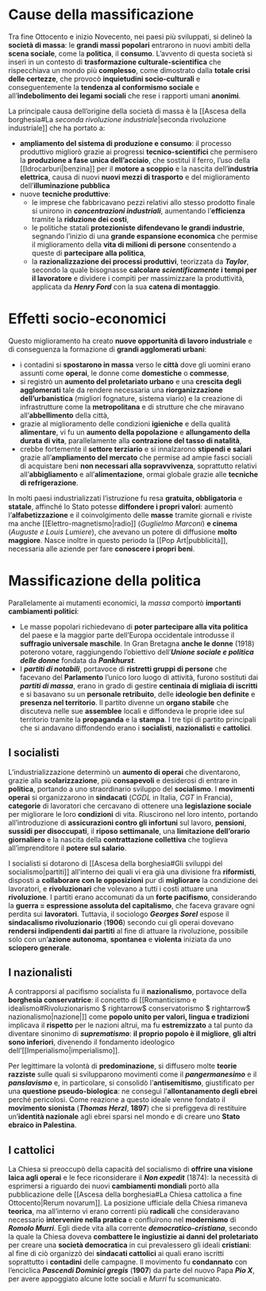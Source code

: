 # Cause della massificazione
Tra fine Ottocento e inizio Novecento, nei paesi più sviluppati, si delineò la **società di massa**: le **grandi massi popolari** entrarono in nuovi ambiti della **scena sociale**, come la **politica**, il **consumo**. L’avvento di questa società si inserì in un contesto di **trasformazione culturale-scientifica** che rispecchiava un mondo più **complesso**, come dimostrato dalla **totale crisi delle certezze**, che provocò **inquietudini socio-culturali** e conseguentemente la **tendenza al conformismo sociale** e all’**indebolimento dei legami sociali** che rese i rapporti umani **anonimi**.

La principale causa dell’origine della società di massa è la [[Ascesa della borghesia#La *seconda rivoluzione industriale*|seconda rivoluzione industriale]] che ha portato a:
- **ampliamento del sistema di produzione e consumo**: il processo produttivo migliorò grazie ai progressi **tecnico-scientifici** che permisero la **produzione a fase unica dell’acciaio**, che sostituì il ferro, l’uso della [[Idrocarburi|benzina]] per il **motore a scoppio** e la nascita dell’**industria elettrica**, causa di nuovi **nuovi mezzi di trasporto** e del miglioramento dell’**illuminazione pubblica**
- nuove **tecniche produttive**:
	- le imprese che fabbricavano pezzi relativi allo stesso prodotto finale si unirono in ***concentrazioni industriali***, aumentando l’**efficienza** tramite la **riduzione dei costi**,
	- le politiche statali **protezioniste difendevano le grandi industrie**, segnando l’inizio di una **grande espansione economica** che permise il miglioramento della **vita di milioni di persone** consentendo a queste di **partecipare alla politica**,
	- la **razionalizzazione dei processi produttivi**, teorizzata da ***Taylor***, secondo la quale bisognasse **calcolare *scientificamente* i tempi per il lavoratore** e dividere i compiti per massimizzare la produttività, applicata da ***Henry Ford*** con la sua **catena di montaggio**.
# Effetti socio-economici
Questo miglioramento ha creato **nuove opportunità di lavoro industriale** e di conseguenza la formazione di **grandi agglomerati urbani**:
- i contadini si **spostarono in massa** verso le **città** dove gli uomini erano assunti come **operai**, le donne come **domestiche** o **commesse**,
- si registrò un **aumento del proletariato urbano** e una **crescita degli agglomerati** tale da rendere necessaria una **riorganizzazione dell’urbanistica** (migliori fognature, sistema viario) e la creazione di infrastrutture come la **metropolitana** e di strutture che che miravano all’**abbellimento** della città,
- grazie al miglioramento delle condizioni **igieniche** e della qualità **alimentare**, vi fu un **aumento della popolazione** e **allungamento della durata di vita**, parallelamente alla **contrazione del tasso di natalità**,
- crebbe fortemente il **settore terziario** e si innalzarono **stipendi e salari** grazie all’**ampliamento del mercato** che permise ad ampie fasci sociali di acquistare beni **non necessari alla sopravvivenza**, soprattutto relativi all’**abbigliamento** e all’**alimentazione**, ormai globale grazie alle **tecniche di refrigerazione**.

In molti paesi industrializzati l’istruzione fu resa **gratuita, obbligatoria** e **statale**, affinché lo Stato potesse **diffondere i propri valori**: aumentò l’**alfabetizzazione** e il coinvolgimento delle **masse** tramite giornali e riviste ma anche [[Elettro-magnetismo|radio]] (*Guglielmo Marconi*) **e cinema** (*Auguste e Louis Lumiere*), che avevano un potere di diffusione **molto maggiore**. Nasce inoltre in questo periodo la [[Pop Art|pubblicità]], necessaria alle aziende per fare **conoscere i propri beni**.
# Massificazione della politica
Parallelamente ai mutamenti economici, la *massa* comportò **importanti cambiamenti politici**:
- Le masse popolari richiedevano di **poter partecipare alla vita politica** del paese e la maggior parte dell’Europa occidentale introdusse il **suffragio universale maschile**. In Gran Bretagna **anche le donne** (1918) poterono votare, raggiungendo l’obiettivo dell’***Unione sociale e politica delle donne*** fondata da ***Pankhurst***.
- I ***partiti di notabili***, portavoce di **ristretti gruppi di persone** che facevano del **Parlamento** l’unico loro luogo di attività, furono sostituti dai ***partiti di massa***, erano in grado di gestire **centinaia di migliaia di iscritti** e si basavano su un **personale retribuito**, delle **ideologie ben definite** e **presenza nel territorio**. Il partito divenne un **organo stabile** che discuteva nelle sue **assemblee** locali e diffondeva le proprie idee sul territorio tramite la **propaganda** e la **stampa**. I tre tipi di partito principali che si andavano diffondendo erano i **socialisti**, **nazionalisti** e **cattolici**.
## I socialisti
L’industrializzazione determinò un **aumento di operai** che diventarono, grazie alla **scolarizzazione**, più **consapevoli** e desiderosi di entrare in **politica**, portando a uno straordinario sviluppo del **socialismo**. I **movimenti operai** si organizzarono in **sindacati** (*CGDL* in Italia, *CGT* in Francia), **categorie** di lavoratori che cercavano di ottenere una **legislazione sociale** per migliorare le loro **condizioni** di vita. Riuscirono nel loro intento, portando all’introduzione di **assicurazioni contro gli infortuni** sul lavoro, **pensioni**, **sussidi per disoccupati**, il **riposo settimanale**, una **limitazione dell’orario giornaliero** e la nascita della **contrattazione collettiva** che toglieva all’imprenditore il **potere sul salario**.

I socialisti si dotarono di [[Ascesa della borghesia#Gli sviluppi del socialismo|partiti]] all’interno dei quali vi era già una divisione fra **riformisti**, disposti a **collaborare con le opposizioni** pur di **migliorare** la condizione dei lavoratori, e **rivoluzionari** che volevano a tutti i costi attuare una **rivoluzione**. I partiti erano accomunati da un **forte pacifismo**, considerando la **guerra = espressione assoluta del capitalismo**, che faceva gravare ogni perdita sui **lavoratori**. Tuttavia, il sociologo ***Georges Sorel*** espose il **sindacalismo rivoluzionario** (**1906**) secondo cui gli operai dovevano **rendersi indipendenti dai partiti** al fine di attuare la rivoluzione, possibile solo con un’**azione autonoma**, **spontanea** e **violenta** iniziata da uno **sciopero generale**.
## I nazionalisti
A contrapporsi al pacifismo socialista fu il **nazionalismo**, portavoce della **borghesia conservatrice**: il concetto di [[Romanticismo e idealismo#Rivoluzionarismo $ rightarrow$ conservatorismo $ rightarrow$ nazionalismo|nazione|]] come **popolo unito per valori, lingua e tradizioni** implicava il **rispetto** per le nazioni altrui, ma fu **estremizzato** a tal punto da diventare sinonimo di ***suprematismo***: **il proprio popolo è il migliore**, **gli altri sono inferiori**, divenendo il fondamento ideologico dell’[[Imperialismo|imperialismo]].

Per legittimare la volontà di **predominazione**, si diffusero molte **teorie razziste** sulle quali si svilupparono movimenti come il ***pangermanesimo*** e il ***panslavismo*** e, in particolare, si consolidò l’**antisemitismo**, giustificato per una **questione pseudo-biologica**: ne conseguì l’**allontanamento degli ebrei** perché pericolosi. Come reazione a questo ideale venne fondato il **movimento sionista** (***Thomas Herzl***, **1897**) che si prefiggeva di restituire un’**identità nazionale** agli ebrei sparsi nel mondo e di creare uno **Stato ebraico in Palestina**.
## I cattolici
La Chiesa si preoccupò della capacità del socialismo di **offrire una visione laica agli operai** e le fece riconsiderare il ***Non expedit*** (1874): la necessità di esprimersi a riguardo dei nuovi **cambiamenti mondiali** portò alla pubblicazione delle [[Ascesa della borghesia#La Chiesa cattolica a fine Ottocento|Rerum novarum]]. La posizione ufficiale della Chiesa rimaneva **teorica**, ma all’interno vi erano correnti più **radicali** che consideravano necessario **intervenire nella pratica** e confluirono nel **modernismo** di ***Romolo Murri***. Egli diede vita alla corrente ***democratico-cristiana***, secondo la quale la Chiesa doveva **combattere le ingiustizie ai danni del proletariato** per creare una **società democratica** in cui prevalessero gli ideali **cristiani**: al fine di ciò organizzò dei **sindacati cattolici** ai quali erano iscritti soprattutto i **contadini** delle campagne. Il movimento fu **condannato** con l’enciclica ***Pascendi Dominici gregis*** (**1907**) da parte del nuovo Papa ***Pio X***, per avere appoggiato alcune lotte sociali e *Murri* fu scomunicato.